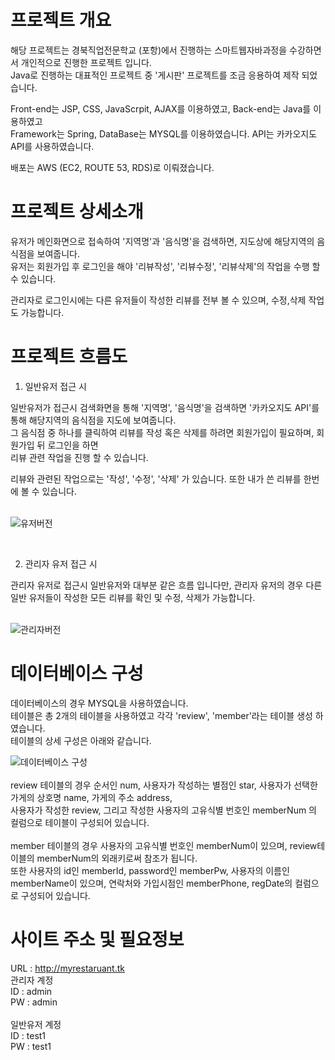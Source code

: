 <h1>프로젝트 개요</h1>

해당 프로젝트는 경북직업전문학교 (포항)에서 진행하는 스마트웹자바과정을 수강하면서 개인적으로 진행한 프로젝트 입니다. <br>
Java로 진행하는 대표적인 프로젝트 중 '게시판' 프로젝트를 조금 응용하여 제작 되었습니다. 

Front-end는 JSP, CSS, JavaScrpit, AJAX를 이용하였고, Back-end는 Java를 이용하였고 <br>
Framework는 Spring, DataBase는 MYSQL를 이용하였습니다.
API는 카카오지도 API를 사용하였습니다.

배포는 AWS (EC2, ROUTE 53, RDS)로 이뤄졌습니다. 

<h1>프로젝트 상세소개</h1>

유저가 메인화면으로 접속하여 '지역명'과 '음식명'을 검색하면, 지도상에 해당지역의 음식점을 보여줍니다. <br>
유저는 회원가입 후 로그인을 해야 '리뷰작성', '리뷰수정', '리뷰삭제'의 작업을 수행 할 수 있습니다.<br>

관리자로 로그인시에는 다른 유저들이 작성한 리뷰를 전부 볼 수 있으며, 수정,삭제 작업도 가능합니다.<br>

<h1>프로젝트 흐름도</h1>

1. 일반유저 접근 시 

일반유저가 접근시 검색화면을 통해 '지역명', '음식명'을 검색하면 '카카오지도 API'를 통해 해당지역의 음식점을 지도에 보여줍니다. <br>
그 음식점 중 하나를 클릭하여 리뷰를 작성 혹은 삭제를 하려면 회원가입이 필요하며, 회원가입 뒤 로그인을 하면 <br>
리뷰 관련 작업을 진행 할 수 있습니다.<br>

리뷰와 관련된 작업으로는 '작성', '수정', '삭제' 가 있습니다. 또한 내가 쓴 리뷰를 한번에 볼 수 있습니다. <br><br>

![유저버전](https://user-images.githubusercontent.com/36761618/143794773-4f92e802-fc35-4a54-b70b-3649eb9ec44c.PNG)


<br>

2. 관리자 유저 접근 시 

관리자 유저로 접근시 일반유저와 대부분 같은 흐름 입니다만, 관리자 유저의 경우 다른 일반 유저들이 작성한 모든 리뷰를 확인 및 수정, 삭제가 가능합니다. <br><br>

![관리자버전](https://user-images.githubusercontent.com/36761618/143794811-6b0afd1f-13c4-44bd-9943-6cc0b1fa3e68.PNG)


<h1>데이터베이스 구성</h1>

데이터베이스의 경우 MYSQL을 사용하였습니다. <br>
테이블은 총 2개의 테이블을 사용하였고 각각 'review', 'member'라는 테이블 생성 하였습니다.<br>
테이블의 상세 구성은 아래와 같습니다.<br>

![데이터베이스 구성](https://user-images.githubusercontent.com/36761618/143793937-291ffcf4-c80a-4c9d-8470-dcb6b29d9a41.png)<br><br>
review 테이블의 경우 순서인 num, 사용자가 작성하는 별점인 star, 사용자가 선택한 가게의 상호명 name, 가게의 주소 address, <br>
사용자가 작성한 review, 그리고 작성한 사용자의 고유식별 번호인 memberNum 의 컬럼으로 테이블이 구성되어 있습니다. <br><br>
member 테이블의 경우 사용자의 고유식별 번호인 memberNum이 있으며, review테이블의 memberNum의 외래키로써 참조가 됩니다. <br>
또한 사용자의 id인 memberId, password인 memberPw, 사용자의 이름인 memberName이 있으며, 연락처와 가입시점인 memberPhone, regDate의 컬럼으로 구성되어 있습니다.<br>

<h1>사이트 주소 및 필요정보</h1>

URL : http://myrestaruant.tk<br>
관리자 계정<br>
ID : admin<br>
PW : admin<br>
<br>
일반유저 계정<br>
ID : test1<br>
PW : test1<br>


